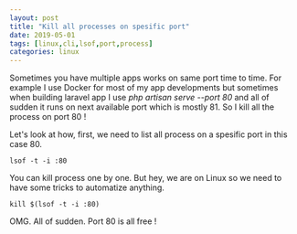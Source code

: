 ```yaml
---
layout: post
title: "Kill all processes on spesific port"
date: 2019-05-01
tags: [linux,cli,lsof,port,process]
categories: linux
---
```


Sometimes you have multiple apps works on same port time to time. For example I use Docker for most of my app developments but sometimes when building laravel app I use *php artisan serve --port 80* and all of sudden it runs on next available port which is mostly 81. So I kill all the process on port 80 !

Let's look at how, first, we need to list all process on a spesific port in this case 80.

<pre><code>lsof -t -i :80</code></pre>

You can kill process one by one. But hey, we are on Linux so we need to have some tricks to automatize anything.

<pre><code>kill $(lsof -t -i :80)</code></pre>

OMG. All of sudden. Port 80 is all free !